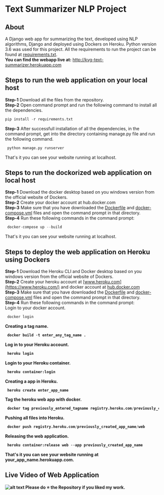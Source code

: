# Text Summarizer NLP Project
## About
A Django web app for summarizing the text, developed using NLP algorithms, Django and deployed using Dockers on Heroku. Python version 3.6 was used for this project. All the requirements to run the project can be found at [requirements.txt](https://github.com/venugopalkadamba/SMS-Spam-Detector-WebApp/blob/master/requirements.txt).
<br>
<b>You can find the webapp live at:</b> http://kvg-text-summarizer.herokuapp.com <br>

## Steps to run the web application on your local host
**Step-1** Download all the files from the repository.<br>
**Step-2** Open command prompt and run the following command to install all the dependencies.<br>
```python
pip install -r requirements.txt
``` 
**Step-3** After successfull installation of all the dependencies, in the command prompt, get into the directory containing manage.py file and run the following command.<br>
```python
 python manage.py runserver
```
That's it you can see your website running at localhost.

## Steps to run the dockorized web application on local host
**Step-1** Download the docker desktop based on you windows version from the official website of Dockers.<br>
**Step-2** Create your docker account at hub.docker.com<br>
**Step-3** Make sure that you have downloaded the [Dockerfile]() and [docker-compose.yml]() files and open the command prompt in that directory.<br>
**Step-4** Run these following commands in the command prompt:<br>
```python
 docker-compose up --build
```
That's it you can see your website running at localhost.

## Steps to deploy the web application on Heroku using Dockers
**Step-1** Download the Heroku CLI and Docker desktop based on you windows version from the official website of Dockers.<br>
**Step-2** Create your heroku account at [www.heroku.com](https://www.heroku.com/) and docker account at [hub.docker.com](https://hub.docker.com/)<br>
**Step-3** Make sure that you have downloaded the [Dockerfile]() and [docker-compose.yml]() files and open the command prompt in that directory.<br>
**Step-4** Run these following commands in the command prompt:<br>
Login to your docker account.<br>

```python
 docker login
```
<b>Creating a tag name.<b>
<br>

```python
 docker build -t enter_any_tag_name .
```
<b>Log in to your Heroku account.<b><br>

```python
 heroku login
```
<b>Login to your Heroku container.<b><br>

```python
 heroku container:login
```
<b>Creating a app in Heroku.<b><br>

```python
 heroku create enter_app_name
```
<b>Tag the heroku web app with docker.<b><br>

```python
 docker tag previously_entered_tagname registry.heroku.com/previously_created_app_name/web
```
<b>Pushing all files into Heroku.<b><br>

```python
 docker push registry.heroku.com/previously_created_app_name/web
```
<b>Releasing the web application.</b><br>

```python
 heroku container:release web --app previously_created_app_name
```
That's it you can see your website running at your_app_name.herokuapp.com.

## Live Video of Web Application
![alt text](https://github.com/venugopalkadamba/Text_Summarizer_NLP_Project/blob/master/README_assets/Final_Video.gif)
<b>Please do ⭐ the Repository if you liked my work.</b>
